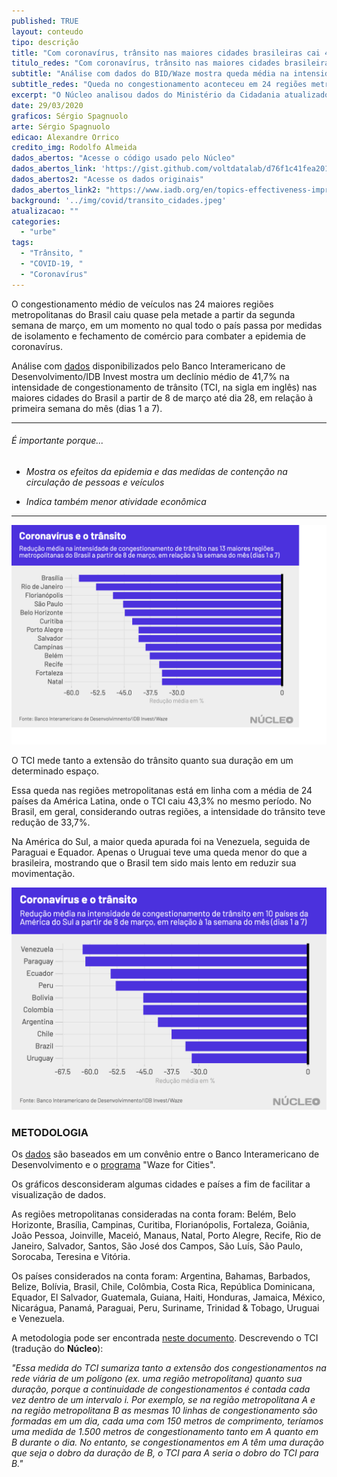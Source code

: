 ```yaml
---
published: TRUE
layout: conteudo
tipo: descrição
title: "Com coronavírus, trânsito nas maiores cidades brasileiras cai 42% em março"
titulo_redes: "Com coronavírus, trânsito nas maiores cidades brasileiras cai 42%"
subtitle: "Análise com dados do BID/Waze mostra queda média na intensidade de congestionamento de 24 regiões metropolitanas do Brasil. No país, redução em geral foi de 33%"
subtitle_redes: "Queda no congestionamento aconteceu em 24 regiões metropolitanas."
excerpt: "O Núcleo analisou dados do Ministério da Cidadania atualizados até novembro de 2019 e constatou que houve queda no número de beneficiários do programa nesse ano na ordem de 7,3% na comparação com novembro de 2018."
date: 29/03/2020
graficos: Sérgio Spagnuolo
arte: Sérgio Spagnuolo
edicao: Alexandre Orrico
credito_img: Rodolfo Almeida
dados_abertos: "Acesse o código usado pelo Núcleo"
dados_abertos_link: 'https://gist.github.com/voltdatalab/d76f1c41fea201c926bf141afc140dc4'
dados_abertos2: "Acesse os dados originais"
dados_abertos_link2: "https://www.iadb.org/en/topics-effectiveness-improving-lives/coronavirus-impact-dashboard"
background: '../img/covid/transito_cidades.jpeg'
atualizacao: ""
categories:
  - "urbe"
tags:
  - "Trânsito, "
  - "COVID-19, "
  - "Coronavírus"
---
```


O congestionamento médio de veículos nas 24 maiores regiões metropolitanas do Brasil caiu quase pela metade a partir da segunda semana de março, em um momento no qual todo o país passa por medidas de isolamento e fechamento de comércio para combater a epidemia de coronavírus.

Análise com [dados](https://www.iadb.org/en/topics-effectiveness-improving-lives/coronavirus-impact-dashboard) disponibilizados pelo Banco Interamericano de Desenvolvimento/IDB Invest mostra um declínio médio de 41,7% na intensidade de congestionamento de trânsito (TCI, na sigla em inglês) nas maiores cidades do Brasil a partir de 8 de março até dia 28, em relação à primeira semana do mês (dias 1 a 7).

---

###### É importante porque...

- *Mostra os efeitos da epidemia e das medidas de contenção na circulação de pessoas e veículos*

- *Indica também menor atividade econômica*

---

![grafico cidades trânsito](../img/covid/transito_cidades.png)

O TCI mede tanto a extensão do trânsito quanto sua duração em um determinado espaço.

Essa queda nas regiões metropolitanas está em linha com a média de 24 países da América Latina, onde o TCI caiu 43,3% no mesmo período. No Brasil, em geral, considerando outras regiões, a intensidade do trânsito teve redução de 33,7%.

Na América do Sul, a maior queda apurada foi na Venezuela, seguida de Paraguai e Equador. Apenas o Uruguai teve uma queda menor do que a brasileira, mostrando que o Brasil tem sido mais lento em reduzir sua movimentação.

![grafico cidades trânsito](../img/covid/transito_paises.png)

### METODOLOGIA

Os [dados](https://www.iadb.org/en/topics-effectiveness-improving-lives/coronavirus-impact-dashboard) são baseados em um convênio entre o Banco Interamericano de Desenvolvimento e o [programa](https://www.waze.com/en/ccp) "Waze for Cities".

Os gráficos desconsideram algumas cidades e países a fim de facilitar a visualização de dados.

As regiões metropolitanas consideradas na conta foram: Belém, Belo Horizonte, Brasília, Campinas, Curitiba, Florianópolis, Fortaleza, Goiânia, João Pessoa, Joinville, Maceió, Manaus, Natal, Porto Alegre, Recife, Rio de Janeiro, Salvador, Santos, São José dos Campos, São Luís, São Paulo, Sorocaba, Teresina e Vitória.

Os países considerados na conta foram: Argentina, Bahamas, Barbados, Belize, Bolívia, Brasil, Chile, Colômbia, Costa Rica, República Dominicana, Equador, El Salvador, Guatemala, Guiana, Haiti, Honduras, Jamaica, México, Nicarágua, Panamá, Paraguai, Peru, Suriname, Trinidad & Tobago, Uruguai e Venezuela.

A metodologia pode ser encontrada [neste documento](http://idbdocs.iadb.org/wsdocs/getdocument.aspx?docnum=EZSHARE-1350314980-529). Descrevendo o TCI (tradução do **Núcleo**):

_"Essa medida do TCI sumariza tanto a extensão dos congestionamentos na rede viária de um polígono (ex. uma região metropolitana) quanto sua duração, porque a continuidade de congestionamentos é contada cada vez dentro de um intervalo i. Por exemplo, se na região metropolitana A e na região metropolitana B as mesmas 10 linhas de congestionamento são formadas em um dia, cada uma com 150 metros de comprimento, teríamos uma medida de 1.500 metros de congestionamento tanto em A quanto em B durante o dia. No entanto, se congestionamentos em A têm uma duração que seja o dobro da duração de B, o TCI para A seria o dobro do TCI para B."_
